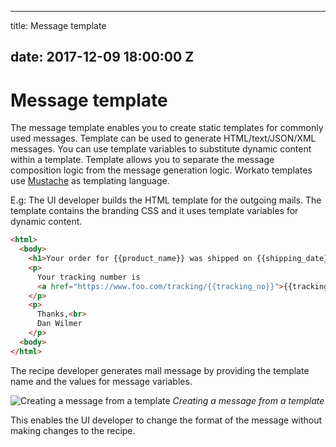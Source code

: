 
---
title: Message template

date: 2017-12-09 18:00:00 Z
---

# Message template

The message template enables you to create static templates for commonly used messages. Template can be used to generate HTML/text/JSON/XML messages. You can use template variables to substitute dynamic content within a template. Template allows you to separate the message composition logic from the message generation logic. Workato templates use [Mustache](https://mustache.github.io/mustache.5.html) as templating language.

E.g:
The UI developer builds the HTML template for the outgoing mails. The template contains the branding CSS
and it uses template variables for dynamic content.

```html
<html>
  <body>
    <h1>Your order for {{product_name}} was shipped on {{shipping_date}}</h1>
    <p>
      Your tracking number is
      <a href="https://www.foo.com/tracking/{{tracking_no}}">{{tracking_no}}</a>
    </p>
    <p>
      Thanks,<br>
      Dan Wilmer
    </p>
  <body>
</html>
```

The recipe developer generates mail message by providing the template name and the values for message 
variables.

![Creating a message from a template](/assets/images/features/message-template/creating-message.jpg)
*Creating a message from a template*

This enables the UI developer to change the format of the message without making changes to the recipe.

